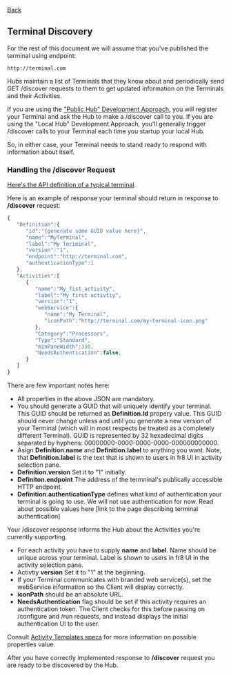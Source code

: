 [Back](https://github.com/Fr8org/Fr8Core/blob/master/Docs/ForDevelopers/DevelopmentGuides/PlatformIdependentTerminalDeveloperGuide.md)


## Terminal Discovery

For the rest of this document we will assume that you've published the terminal using endpoint: 

	http://terminal.com
	
Hubs maintain a list of Terminals that they know about and periodically send GET /discover requests to them to get updated information on the Terminals and their Activities.

If you are using the ["Public Hub" Development Approach](https://github.com/Fr8org/Fr8Core/blob/master/Docs/ForDevelopers/DevelopmentGuides/ChoosingADevelopmentApproach.md), you will register your Terminal and ask the Hub to make a /discover call to you. If you are using the "Local Hub" Development Approach, you'll generally trigger /discover calls to your Terminal each time you startup your local Hub.

So, in either case, your Terminal needs to stand ready to respond with information about itself.

### Handling the /discover Request

[Here's the API definition of a typical terminal](https://terminalfr8core.fr8.co/swagger/ui/index#!/Terminal/Terminal_Get). 

Here is an example of response your terminal should return in response to **/discover** request:
```javascript
{
   "Definition":{
      "id":"{generate some GUID value here}",
      "name":"MyTerminal",
      "label":"My Teriminal",
      "version":"1",
      "endpoint":"http://terminal.com",
      "authenticationType":1
   },
   "Activities":[
      {
         "name":"My_fist_activity",
         "label":"My first activtiy",
         "version":"1",
         "webService":{
            "name":"My Terminal",
            "iconPath":"http://terminal.com/my-terminal-icon.png"
         },
         "Category":"Processors",
         "Type":"Standard",
         "minPaneWidth":330,
         "NeedsAuthentication":false,
      }
   ]
}
```

There are few important notes here:
* All properties in the above JSON are mandatory.
* You should generate a GUID that will uniquely identify your terminal. This GUID should be returned as **Definition.Id** propery value. This GUID should never change unless and until you generate a new version of your Terminal (which will in most respects be treated as a completely different Terminal). GUID is represented by 32 hexadecimal digits separated by hyphens: 00000000-0000-0000-0000-000000000000.
* Asign **Definition.name** and **Definition.label** to anything you want. Note, that **Definition.label** is the text that is shown to users in fr8 UI in activity selection pane.
* **Definition.version**  Set it to "1" initially. 
* **Definiton.endpoint** The address of the termninal's publically accessible HTTP endpoint. 
* **Definition.authenticationType** defines what kind of authentication your terminal is going to use. We will not use authentication for now. Read about possible values here [link to the page describing terminal authentication]
 
Your /discover response informs the Hub about the Activities you're currently supporting. 

* For each activity you have to supply **name** and **label**. Name should be unique across your terminal. Label is shown to users in fr8 UI in the activity selection pane. 
* Activtiy **version** Set it to "1" at the beginning.</i>
* If your Terminal communicates with branded web service(s), set the webService information so the Client will display correctly.
* **iconPath** should be an absolute URL. 
* **NeedsAuthentication** flag should be set if this activity requires an authentication token. The Client checks for this before passing on /configure and /run requests, and instead displays the initial authentication UI to the user. 

Consult [Activity Templates specs](https://github.com/Fr8org/Fr8Core/blob/master/Docs/ForDevelopers/Objects/ActivityTemplates.md) for more information on possible properties value.

After you have correctly implemented response to **/discover** request you are ready to be discovered by the Hub. 
